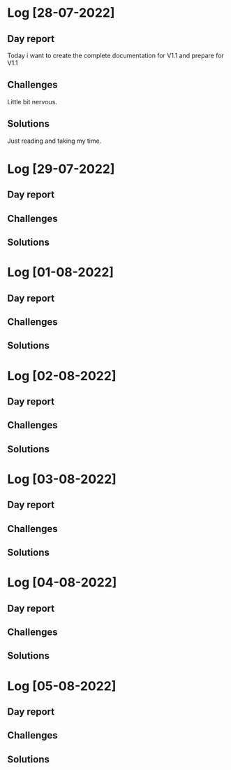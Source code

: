 # Log [28-07-2022]

## Day report
Today i want to create the complete documentation for V1.1 and prepare for V1.1

## Challenges
Little bit nervous.

## Solutions
Just reading and taking my time.

# Log [29-07-2022]

## Day report


## Challenges


## Solutions


# Log [01-08-2022]

## Day report


## Challenges


## Solutions


# Log [02-08-2022]

## Day report


## Challenges


## Solutions

# Log [03-08-2022]

## Day report


## Challenges


## Solutions

# Log [04-08-2022]

## Day report


## Challenges


## Solutions

# Log [05-08-2022]

## Day report


## Challenges


## Solutions